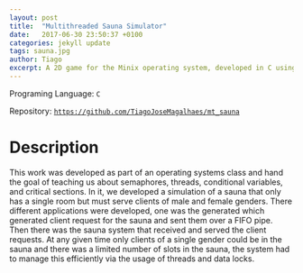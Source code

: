 ```yaml
---
layout: post
title:  "Multithreaded Sauna Simulator"
date:   2017-06-30 23:50:37 +0100
categories: jekyll update
tags: sauna.jpg
author: Tiago
excerpt: A 2D game for the Minix operating system, developed in C using only the C standard library and Minix's OS API.
---
```


Programing Language: `C`

Repository: [`https://github.com/TiagoJoseMagalhaes/mt_sauna`](https://github.com/TiagoJoseMagalhaes/mt_sauna)

# Description

This work was developed as part of an operating systems class and hand the goal of teaching us about semaphores, threads, conditional variables, and critical sections. In it, we developed a simulation of a sauna that only has a single room but must serve clients of male and female genders. There different applications were developed, one was the generated which generated client request for the sauna and sent them over a FIFO pipe. Then there was the sauna system that received and served the client requests. At any given time only clients of a single gender could be in the sauna and there was a limited number of slots in the sauna, the system had to manage this efficiently via the usage of threads and data locks.